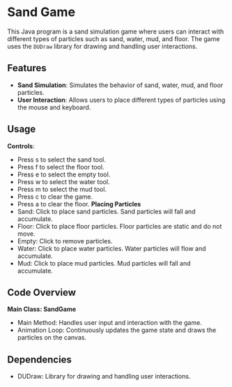# Sand Game

This Java program is a sand simulation game where users can interact with different types of particles such as sand, water, mud, and floor. The game uses the `DUDraw` library for drawing and handling user interactions.

## Features

- **Sand Simulation**: Simulates the behavior of sand, water, mud, and floor particles.
- **User Interaction**: Allows users to place different types of particles using the mouse and keyboard.

## Usage

**Controls**:
- Press s to select the sand tool.
- Press f to select the floor tool.
- Press e to select the empty tool.
- Press w to select the water tool.
- Press m to select the mud tool.
- Press c to clear the game.
- Press a to clear the floor.
**Placing Particles**
- Sand: Click to place sand particles. Sand particles will fall and accumulate.
- Floor: Click to place floor particles. Floor particles are static and do not move.
- Empty: Click to remove particles.
- Water: Click to place water particles. Water particles will flow and accumulate.
- Mud: Click to place mud particles. Mud particles will fall and accumulate.
## Code Overview
**Main Class: SandGame**
- Main Method: Handles user input and interaction with the game.
- Animation Loop: Continuously updates the game state and draws the particles on the canvas.
## Dependencies
- DUDraw: Library for drawing and handling user interactions.
